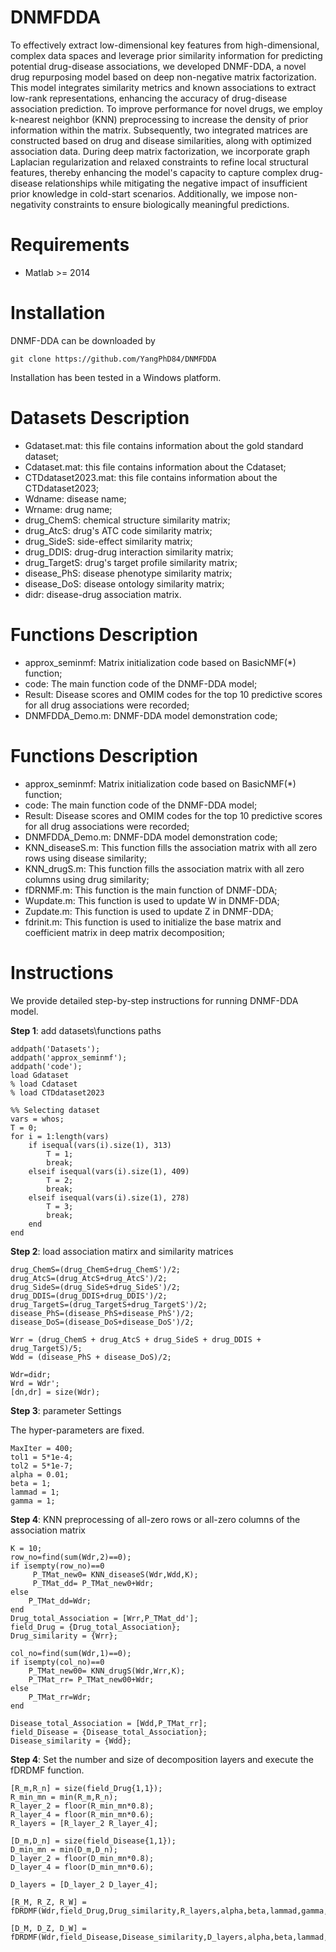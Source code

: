 # DNMFDDA
To effectively extract low-dimensional key features from high-dimensional, complex data spaces and leverage prior similarity information for predicting potential drug-disease associations, we developed DNMF-DDA, a novel drug repurposing model based on deep non-negative matrix factorization. This model integrates similarity metrics and known associations to extract low-rank representations, enhancing the accuracy of drug-disease association prediction. To improve performance for novel drugs, we employ k-nearest neighbor (KNN) preprocessing to increase the density of prior information within the matrix. Subsequently, two integrated matrices are constructed based on drug and disease similarities, along with optimized association data. During deep matrix factorization, we incorporate graph Laplacian regularization and relaxed constraints to refine local structural features, thereby enhancing the model's capacity to capture complex drug-disease relationships while mitigating the negative impact of insufficient prior knowledge in cold-start scenarios. Additionally, we impose non-negativity constraints to ensure biologically meaningful predictions.

# Requirements
* Matlab >= 2014

# Installation
DNMF-DDA can be downloaded by
```
git clone https://github.com/YangPhD84/DNMFDDA
```
Installation has been tested in a Windows platform.

# Datasets Description
* Gdataset.mat: this file contains information about the gold standard dataset;
* Cdataset.mat: this file contains information about the Cdataset;
* CTDdataset2023.mat: this file contains information about the CTDdataset2023;
* Wdname: disease name;
* Wrname: drug name;
* drug_ChemS: chemical structure similarity matrix;
* drug_AtcS: drug's ATC code similarity matrix;
* drug_SideS: side-effect similarity matrix;
* drug_DDIS: drug-drug interaction similarity matrix;
* drug_TargetS: drug's target profile similarity matrix;
* disease_PhS: disease phenotype similarity matrix;
* disease_DoS: disease ontology similarity matrix;
* didr: disease-drug association matrix.

# Functions Description
* approx_seminmf: Matrix initialization code based on BasicNMF(*) function;
* code: The main function code of the DNMF-DDA model;
* Result: Disease scores and OMIM codes for the top 10 predictive scores for all drug associations were recorded; 
* DNMFDDA_Demo.m: DNMF-DDA model demonstration code;

# Functions Description
* approx_seminmf: Matrix initialization code based on BasicNMF(*) function;
* code: The main function code of the DNMF-DDA model;
* Result: Disease scores and OMIM codes for the top 10 predictive scores for all drug associations were recorded; 
* DNMFDDA_Demo.m: DNMF-DDA model demonstration code;
* KNN_diseaseS.m: This function fills the association matrix with all zero rows using disease similarity;
* KNN_drugS.m: This function fills the association matrix with all zero columns using drug similarity;
* fDRNMF.m: This function is the main function of DNMF-DDA;
* Wupdate.m: This function is used to update W in DNMF-DDA;
* Zupdate.m: This function is used to update Z in DNMF-DDA;
* fdrinit.m: This function is used to initialize the base matrix and coefficient matrix in deep matrix decomposition;

# Instructions
We provide detailed step-by-step instructions for running DNMF-DDA model.

**Step 1**: add datasets\functions paths
```
addpath('Datasets');
addpath('approx_seminmf');
addpath('code');
load Gdataset              
% load Cdataset             
% load CTDdataset2023

%% Selecting dataset
vars = whos;
T = 0;
for i = 1:length(vars)
    if isequal(vars(i).size(1), 313)
        T = 1;
        break;
    elseif isequal(vars(i).size(1), 409)
        T = 2;
        break;
    elseif isequal(vars(i).size(1), 278)
        T = 3;
        break;
    end
end
```
**Step 2**: load association matirx and similarity matrices

```
drug_ChemS=(drug_ChemS+drug_ChemS')/2;
drug_AtcS=(drug_AtcS+drug_AtcS')/2;
drug_SideS=(drug_SideS+drug_SideS')/2;
drug_DDIS=(drug_DDIS+drug_DDIS')/2;
drug_TargetS=(drug_TargetS+drug_TargetS')/2;
disease_PhS=(disease_PhS+disease_PhS')/2;
disease_DoS=(disease_DoS+disease_DoS')/2;

Wrr = (drug_ChemS + drug_AtcS + drug_SideS + drug_DDIS + drug_TargetS)/5;
Wdd = (disease_PhS + disease_DoS)/2;

Wdr=didr;
Wrd = Wdr';
[dn,dr] = size(Wdr);
```
**Step 3**: parameter Settings

The hyper-parameters are fixed.
```
MaxIter = 400;      
tol1 = 5*1e-4;      
tol2 = 5*1e-7;      
alpha = 0.01;
beta = 1;
lammad = 1;
gamma = 1;
```
**Step 4**: KNN preprocessing of all-zero rows or all-zero columns of the association matrix
```
K = 10;
row_no=find(sum(Wdr,2)==0);
if isempty(row_no)==0
     P_TMat_new0= KNN_diseaseS(Wdr,Wdd,K);
     P_TMat_dd= P_TMat_new0+Wdr;
else
    P_TMat_dd=Wdr;
end
Drug_total_Association = [Wrr,P_TMat_dd'];
field_Drug = {Drug_total_Association};
Drug_similarity = {Wrr};

col_no=find(sum(Wdr,1)==0);
if isempty(col_no)==0
    P_TMat_new00= KNN_drugS(Wdr,Wrr,K);
    P_TMat_rr= P_TMat_new00+Wdr;
else
    P_TMat_rr=Wdr;
end

Disease_total_Association = [Wdd,P_TMat_rr];
field_Disease = {Disease_total_Association};
Disease_similarity = {Wdd};
```
**Step 4**: Set the number and size of decomposition layers and execute the fDRDMF function.
```
[R_m,R_n] = size(field_Drug{1,1});
R_min_mn = min(R_m,R_n);
R_layer_2 = floor(R_min_mn*0.8);
R_layer_4 = floor(R_min_mn*0.6);
R_layers = [R_layer_2 R_layer_4];

[D_m,D_n] = size(field_Disease{1,1});
D_min_mn = min(D_m,D_n);
D_layer_2 = floor(D_min_mn*0.8);
D_layer_4 = floor(D_min_mn*0.6);

D_layers = [D_layer_2 D_layer_4];

[R_M, R_Z, R_W] = fDRDMF(Wdr,field_Drug,Drug_similarity,R_layers,alpha,beta,lammad,gamma,MaxIter,tol1,tol2,1,T);

[D_M, D_Z, D_W] = fDRDMF(Wdr,field_Disease,Disease_similarity,D_layers,alpha,beta,lammad,gamma,MaxIter,tol1,tol2,0,T);
```
